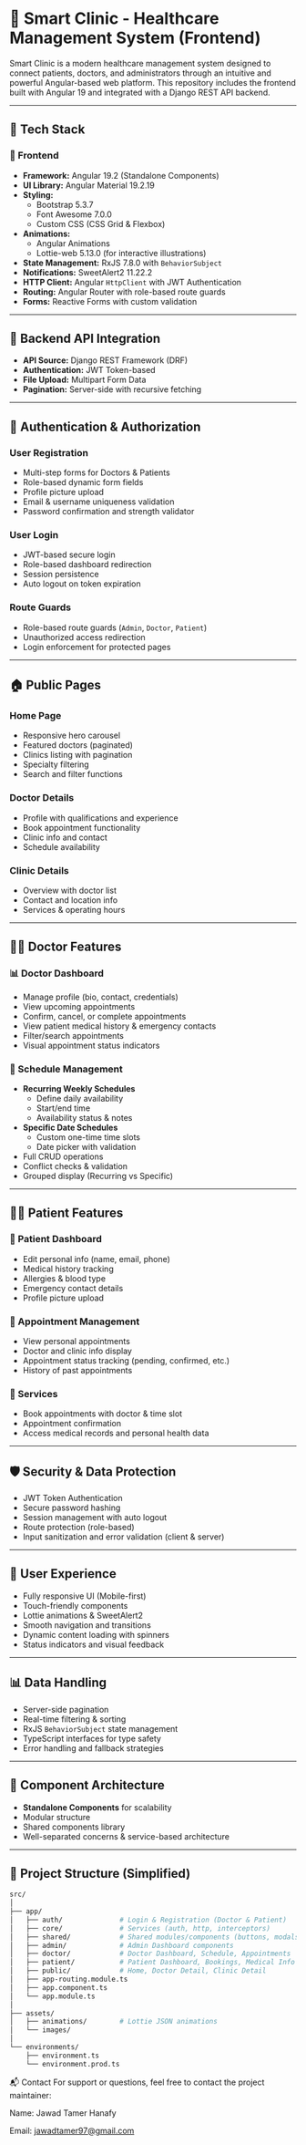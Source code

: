 # 🏥 Smart Clinic - Healthcare Management System (Frontend)

Smart Clinic is a modern healthcare management system designed to connect patients, doctors, and administrators through an intuitive and powerful Angular-based web platform. This repository includes the frontend built with Angular 19 and integrated with a Django REST API backend.

---

## 🚀 Tech Stack

### 🔧 Frontend
- **Framework:** Angular 19.2 (Standalone Components)
- **UI Library:** Angular Material 19.2.19
- **Styling:**
  - Bootstrap 5.3.7
  - Font Awesome 7.0.0
  - Custom CSS (CSS Grid & Flexbox)
- **Animations:**
  - Angular Animations
  - Lottie-web 5.13.0 (for interactive illustrations)
- **State Management:** RxJS 7.8.0 with `BehaviorSubject`
- **Notifications:** SweetAlert2 11.22.2
- **HTTP Client:** Angular `HttpClient` with JWT Authentication
- **Routing:** Angular Router with role-based route guards
- **Forms:** Reactive Forms with custom validation

---

## 🔗 Backend API Integration
- **API Source:** Django REST Framework (DRF)
- **Authentication:** JWT Token-based
- **File Upload:** Multipart Form Data
- **Pagination:** Server-side with recursive fetching

---

## 🔐 Authentication & Authorization

### User Registration
- Multi-step forms for Doctors & Patients
- Role-based dynamic form fields
- Profile picture upload
- Email & username uniqueness validation
- Password confirmation and strength validator

### User Login
- JWT-based secure login
- Role-based dashboard redirection
- Session persistence
- Auto logout on token expiration

### Route Guards
- Role-based route guards (`Admin`, `Doctor`, `Patient`)
- Unauthorized access redirection
- Login enforcement for protected pages

---

## 🏠 Public Pages

### Home Page
- Responsive hero carousel
- Featured doctors (paginated)
- Clinics listing with pagination
- Specialty filtering
- Search and filter functions

### Doctor Details
- Profile with qualifications and experience
- Book appointment functionality
- Clinic info and contact
- Schedule availability

### Clinic Details
- Overview with doctor list
- Contact and location info
- Services & operating hours

---

## 👨‍⚕️ Doctor Features

### 📊 Doctor Dashboard
- Manage profile (bio, contact, credentials)
- View upcoming appointments
- Confirm, cancel, or complete appointments
- View patient medical history & emergency contacts
- Filter/search appointments
- Visual appointment status indicators

### 📅 Schedule Management
- **Recurring Weekly Schedules**
  - Define daily availability
  - Start/end time
  - Availability status & notes
- **Specific Date Schedules**
  - Custom one-time time slots
  - Date picker with validation
- Full CRUD operations
- Conflict checks & validation
- Grouped display (Recurring vs Specific)

---

## 🙋‍♀️ Patient Features

### 📱 Patient Dashboard
- Edit personal info (name, email, phone)
- Medical history tracking
- Allergies & blood type
- Emergency contact details
- Profile picture upload

### 📅 Appointment Management
- View personal appointments
- Doctor and clinic info display
- Appointment status tracking (pending, confirmed, etc.)
- History of past appointments

### 🏥 Services
- Book appointments with doctor & time slot
- Appointment confirmation
- Access medical records and personal health data

---

## 🛡️ Security & Data Protection
- JWT Token Authentication
- Secure password hashing
- Session management with auto logout
- Route protection (role-based)
- Input sanitization and error validation (client & server)

---

## 🎨 User Experience
- Fully responsive UI (Mobile-first)
- Touch-friendly components
- Lottie animations & SweetAlert2
- Smooth navigation and transitions
- Dynamic content loading with spinners
- Status indicators and visual feedback

---

## 📊 Data Handling
- Server-side pagination
- Real-time filtering & sorting
- RxJS `BehaviorSubject` state management
- TypeScript interfaces for type safety
- Error handling and fallback strategies

---

## 🧱 Component Architecture
- **Standalone Components** for scalability
- Modular structure
- Shared components library
- Well-separated concerns & service-based architecture

---

## 📂 Project Structure (Simplified)
```bash
src/
│
├── app/
│   ├── auth/              # Login & Registration (Doctor & Patient)
│   ├── core/              # Services (auth, http, interceptors)
│   ├── shared/            # Shared modules/components (buttons, modals)
│   ├── admin/             # Admin Dashboard components
│   ├── doctor/            # Doctor Dashboard, Schedule, Appointments
│   ├── patient/           # Patient Dashboard, Bookings, Medical Info
│   ├── public/            # Home, Doctor Detail, Clinic Detail
│   ├── app-routing.module.ts
│   ├── app.component.ts
│   └── app.module.ts
│
├── assets/
│   ├── animations/        # Lottie JSON animations
│   └── images/
│
└── environments/
    ├── environment.ts
    └── environment.prod.ts
```
📬 Contact
For support or questions, feel free to contact the project maintainer:

Name: Jawad Tamer Hanafy

Email: jawadtamer97@gmail.com
